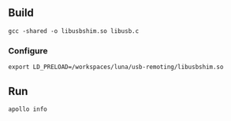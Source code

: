 

## Build

`gcc -shared -o libusbshim.so libusb.c`


### Configure

`export LD_PRELOAD=/workspaces/luna/usb-remoting/libusbshim.so`

## Run

`apollo info`

